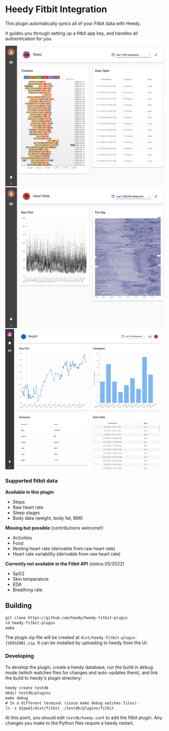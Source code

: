# Heedy Fitbit Integration

This plugin automatically syncs all of your Fitbit data with Heedy.

It guides you through setting up a fitbit app key, and handles all authentication for you.


![Screenshot of sleep data](./screenshot1.png)
![Screenshot of heart-rate data](./screenshot2.png)
![Screenshot of weight data](./screenshot3.png)

### Supported fitbit data
**Available in this plugin**
- Steps
- Raw heart rate
- Sleep stages
- Body data (weight, body fat, BMI)

**Missing but possible** (contributions welcome!)
- Activities
- Food
- Resting heart rate (derivable from raw heart rate)
- Heart rate variability (derivable from raw heart rate)

**Currently not available in the Fitbit API** (status 05/2022)
- SpO2
- Skin temperature
- EDA
- Breathing rate

## Building

```
git clone https://github.com/heedy/heedy-fitbit-plugin
cd heedy-fitbit-plugin
make
```

The plugin zip file will be created at `dist/heedy-fitbit-plugin-{VERSION}.zip`. It can be installed by uploading to heedy from the UI.

### Developing

To develop the plugin, create a heedy database, run the build in debug mode (which watches files for changes and auto-updates them), and link the build to heedy's plugin directory:

```
heedy create testdb
mkdir testdb/plugins
make debug
# In a different terminal (since make debug watches files):
ln -s ${pwd}/dist/fitbit ./testdb/plugins/fitbit
```

At this point, you should edit `testdb/heedy.conf` to add the fitbit plugin. Any changes you make to the Python files require a heedy restart. 
